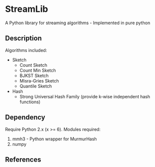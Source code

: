 StreamLib
=========

A Python library for streaming algorithms - Implemented in pure python

## Description
Algorithms included:

   * Sketch
      * Count Sketch 
	  * Count Min Sketch
	  * BJKST Sketch
	  * Misra-Gries Sketch
	  * Quantile Sketch
   * Hash
	  * Strong Universal Hash Family (provide k-wise independent hash functions)

## Dependency
Require Python 2.x (x >= 6). Modules required:
  1. mmh3 - Python wrapper for MurmurHash
  2. numpy

## References
